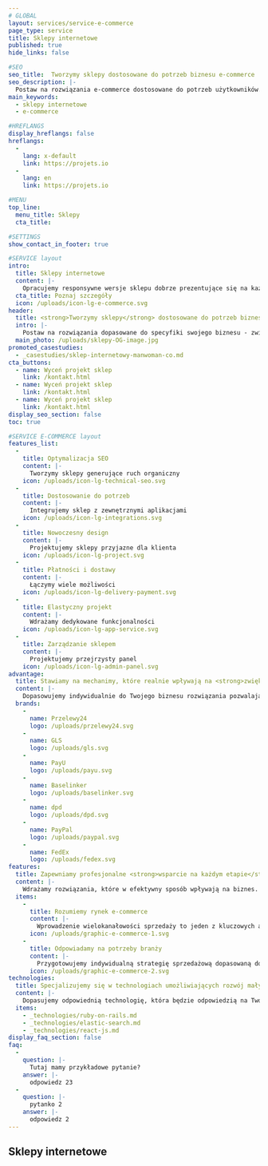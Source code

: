 ```yaml
---
# GLOBAL 
layout: services/service-e-commerce
page_type: service
title: Sklepy internetowe
published: true
hide_links: false

#SEO
seo_title:  Tworzymy sklepy dostosowane do potrzeb biznesu e-commerce
seo_description: |-
  Postaw na rozwiązania e-commerce dostosowane do potrzeb użytkowników. Wykorzystuj inteligentne rozwiązania i zwiększaj sprzedaż nawet kilkukrotnie.
main_keywords:
  - sklepy internetowe
  - e-commerce

#HREFLANGS
display_hreflangs: false
hreflangs:
  -
    lang: x-default
    link: https://projets.io
  -
    lang: en
    link: https://projets.io

#MENU 
top_line:
  menu_title: Sklepy
  cta_title:

#SETTINGS
show_contact_in_footer: true

#SERVICE layout
intro: 
  title: Sklepy internetowe
  content: |-
    Opracujemy responsywne wersje sklepu dobrze prezentujące się na każdym urządzeniu. Stworzymy strukturę przyjazną wyszukiwarkom internetowym - dającą nieograniczone możliwości jego rozwoju. Otrzymasz także prosty i przejrzysty panel zarządzania.
  cta_title: Poznaj szczegóły
  icon: /uploads/icon-lg-e-commerce.svg
header:
  title: <strong>Tworzymy sklepy</strong> dostosowane do potrzeb biznesu e-commerce
  intro: |-
    Postaw na rozwiązania dopasowane do specyfiki swojego biznesu - zwiększ konwersję i otwórz się na nowe rynki.
  main_photo: /uploads/sklepy-OG-image.jpg
promoted_casestudies:
  - _casestudies/sklep-internetowy-manwoman-co.md
cta_buttons:
  - name: Wyceń projekt sklep
    link: /kontakt.html
  - name: Wyceń projekt sklep
    link: /kontakt.html
  - name: Wyceń projekt sklep
    link: /kontakt.html
display_seo_section: false
toc: true 

#SERVICE E-COMMERCE layout
features_list:
  -
    title: Optymalizacja SEO
    content: |-
      Tworzymy sklepy generujące ruch organiczny
    icon: /uploads/icon-lg-technical-seo.svg
  -
    title: Dostosowanie do potrzeb
    content: |-
      Integrujemy sklep z zewnętrznymi aplikacjami
    icon: /uploads/icon-lg-integrations.svg
  -
    title: Nowoczesny design
    content: |-
      Projektujemy sklepy przyjazne dla klienta
    icon: /uploads/icon-lg-project.svg
  -
    title: Płatności i dostawy
    content: |-
      Łączymy wiele możliwości
    icon: /uploads/icon-lg-delivery-payment.svg
  -
    title: Elastyczny projekt
    content: |-
      Wdrażamy dedykowane funkcjonalności
    icon: /uploads/icon-lg-app-service.svg
  -
    title: Zarządzanie sklepem
    content: |-
      Projektujemy przejrzysty panel
    icon: /uploads/icon-lg-admin-panel.svg
advantage:
  title: Stawiamy na mechanimy, które realnie wpływają na <strong>zwiększenie sprzedaży</strong>
  content: |-
    Dopasowujemy indywidualnie do Twojego biznesu rozwiązania pozwalające stworzyć produkt lub usługę, która zadowoli klientów i odpowie na ich potrzeby. Dzięki nieszablonowemu podejściu zwiększysz sprzedaż oraz przewagę biznesową.
  brands:
    -
      name: Przelewy24
      logo: /uploads/przelewy24.svg
    -
      name: GLS
      logo: /uploads/gls.svg
    -
      name: PayU
      logo: /uploads/payu.svg
    -
      name: Baselinker
      logo: /uploads/baselinker.svg
    -
      name: dpd
      logo: /uploads/dpd.svg
    -
      name: PayPal
      logo: /uploads/paypal.svg
    -
      name: FedEx
      logo: /uploads/fedex.svg
features:
  title: Zapewniamy profesjonalne <strong>wsparcie na każdym etapie</strong> rozwoju sklepu internetowego
  content: |-
    Wdrażamy rozwiązania, które w efektywny sposób wpływają na biznes. Otrzymujesz od nas kompletny projekt łączący wizję z nowoczesnymi technikami i odpowiednim modelem biznesowym - to wszystko, czego potrzebujesz, żeby odnieść sukces.
  items:
    -
      title: Rozumiemy rynek e-commerce
      content: |-
        Wprowadzenie wielokanałowości sprzedaży to jeden z kluczowych aspektów, dzięki któremu odpowiesz na potrzeby swoich klientów. Zapewniamy wdrożenie koncepcji omnichanel zgodnie z najnowszymi trendami oraz spójność procesów zakupowych na wszystkich kanałach sprzedaży.
      icon: /uploads/graphic-e-commerce-1.svg
    -
      title: Odpowiadamy na potrzeby branży
      content: |-
        Przygotowujemy indywidualną strategię sprzedażową dopasowaną do specyfiki branży, w której działasz. To daje Ci nieograniczone możliwości w zakresie personalizacji sklepu internetowego. Przy naszej pomocy Twoja witryna będzie odpowiedzią na oczekiwania Twoich klientów i wesprze wewnętrzne procesy przedsiębiorstwa.
      icon: /uploads/graphic-e-commerce-2.svg
technologies:
  title: Specjalizujemy się w technologiach umożliwiających rozwój małych i dużych sklepów internetowych
  content: |-
    Dopasujemy odpowiednią technologię, która będzie odpowiedzią na Twoje oczekiwania. Dzięki najlepszym, personalizowanym rozwiązaniom stworzymy dla Ciebie sklep internetowy, który pozwoli Ci zdobyć przewagę nad konkurencją.
  items:
    - _technologies/ruby-on-rails.md
    - _technologies/elastic-search.md
    - _technologies/react-js.md 
display_faq_section: false
faq:
  -
    question: |-
      Tutaj mamy przykładowe pytanie?
    answer: |-
      odpowiedz 23
  -
    question: |-
      pytanko 2
    answer: |-
      odpowiedz 2
---
```

## Sklepy internetowe